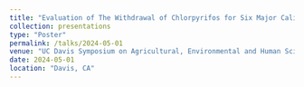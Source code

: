 ```yaml
---
title: "Evaluation of The Withdrawal of Chlorpyrifos for Six Major California Commodities: A Retrospective Analysis"
collection: presentations
type: "Poster"
permalink: /talks/2024-05-01
venue: "UC Davis Symposium on Agricultural, Environmental and Human Sciences"
date: 2024-05-01
location: "Davis, CA"
---
```

